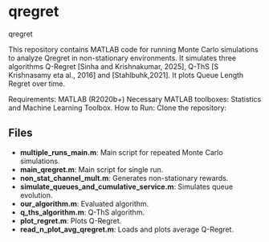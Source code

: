 # qregret
qregret

This repository contains MATLAB code for running Monte Carlo simulations to analyze Qregret in non-stationary environments. 
It simulates three algorithms Q-Regret [Sinha and Krishnakumar, 2025], Q-ThS [S Krishnasamy eta al., 2016] and [Stahlbuhk,2021]. 
It plots Queue Length Regret over time.

Requirements:
MATLAB (R2020b+)
Necessary MATLAB toolboxes: Statistics and Machine Learning Toolbox.
How to Run:
Clone the repository:
## Files

- **multiple_runs_main.m**: Main script for repeated Monte Carlo simulations.
- **main_qregret.m**: Main script for single run.
- **non_stat_channel_mult.m**: Generates non-stationary rewards.
- **simulate_queues_and_cumulative_service.m**: Simulates queue evolution.
- **our_algorithm.m**: Evaluated algorithm.
- **q_ths_algorithm.m**: Q-ThS algorithm.
- **plot_regret.m**: Plots Q-Regret.
- **read_n_plot_avg_qregret.m**: Loads and plots average Q-Regret.


